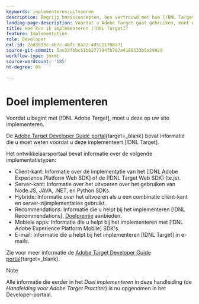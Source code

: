 ```yaml
---
keywords: implementeren;uitvoeren
description: Begrijp basisconcepten, ben vertrouwd met hoe [!DNL Target] werkt en integreert met uw infrastructuur, en begrijpt hoe bezoekers worden gevolgd.
landing-page-description: Voordat u Adobe Target gaat gebruiken, moet u deze op uw site implementeren.
title: Hoe kan ik implementeren [!DNL Target]?
feature: Implementation
role: Developer
exl-id: 2ad3d33c-467c-48fc-8aa2-4d5c21708a71
source-git-commit: 5ae32fbbc51b6277794fb702a4188133b5e29029
workflow-type: tm+mt
source-wordcount: '185'
ht-degree: 0%

---
```


# Doel implementeren

Voordat u begint met [!DNL Adobe Target], moet u deze op uw site implementeren.

De [Adobe Target Developer Guide portal](https://developer.adobe.com/target/){target=_blank} bevat informatie die u moet weten voordat u deze implementeert [!DNL Target].

Het ontwikkelaarsportaal bevat informatie over de volgende implementatietypen:

* Client-kant: Informatie over de implementatie van het [!DNL Adobe Experience Platform Web SDK] of de [!DNL Target Web SDK] (te.js).
* Server-kant: Informatie over het uitvoeren over het gebruiken van Node.JS, JAVA, .NET, en Python SDKs.
* Hybride: Informatie over het uitvoeren als u een combinatie cliënt-kant en server-zijimplementaties gebruikt.
* Recommendations: Informatie die u helpt bij het implementeren [!DNL Recommendations], [Doelpremie](/help/main/c-intro/intro.md#premium) aanbieden.
* Mobiele apps: Informatie die u helpt bij het implementeren met [!DNL Adobe Experience Platform Mobile] SDK&#39;s.
* E-mail: Informatie die u helpt bij het implementeren [!DNL Target] in e-mails.

Zie voor meer informatie de [Adobe Target Developer Guide portal](https://developer.adobe.com/target/){target=_blank}.

>[!NOTE]
>
>Alle informatie die eerder in het *Doel implementeren* in deze handleiding (de *Handleiding voor Adobe Target Practiter*) is nu opgenomen in het Developer-portaal.




